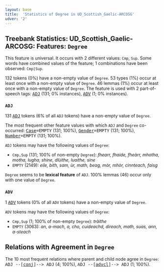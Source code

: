 ```yaml
---
layout: base
title:  'Statistics of Degree in UD_Scottish_Gaelic-ARCOSG'
udver: '2'
---
```


## Treebank Statistics: UD_Scottish_Gaelic-ARCOSG: Features: `Degree`

This feature is universal.
It occurs with 2 different values: `Cmp`, `Sup`.
Some words have combined values of the feature; 1 combinations have been observed: `Cmp|Sup`.

132 tokens (0%) have a non-empty value of `Degree`.
53 types (1%) occur at least once with a non-empty value of `Degree`.
46 lemmas (1%) occur at least once with a non-empty value of `Degree`.
The feature is used with 2 part-of-speech tags: <tt><a href="gd_arcosg-pos-ADJ.html">ADJ</a></tt> (131; 0% instances), <tt><a href="gd_arcosg-pos-ADV.html">ADV</a></tt> (1; 0% instances).

### `ADJ`

131 <tt><a href="gd_arcosg-pos-ADJ.html">ADJ</a></tt> tokens (6% of all `ADJ` tokens) have a non-empty value of `Degree`.

The most frequent other feature values with which `ADJ` and `Degree` co-occurred: <tt><a href="gd_arcosg-feat-Case.html">Case</a></tt><tt>=EMPTY</tt> (131; 100%), <tt><a href="gd_arcosg-feat-Gender.html">Gender</a></tt><tt>=EMPTY</tt> (131; 100%), <tt><a href="gd_arcosg-feat-Number.html">Number</a></tt><tt>=EMPTY</tt> (131; 100%).

`ADJ` tokens may have the following values of `Degree`:

* `Cmp,Sup` (131; 100% of non-empty `Degree`): <em>fhearr, fhaide, fheàrr, mhotha, motha, lugha, shine, dlùithe, luaithe, sine</em>
* `EMPTY` (2149): <em>eile, bith, sam, ùr, math, beag, mòr, mhòr, cinnteach, faisg</em>

`Degree` seems to be **lexical feature** of `ADJ`. 100% lemmas (46) occur only with one value of `Degree`.

### `ADV`

1 <tt><a href="gd_arcosg-pos-ADV.html">ADV</a></tt> tokens (0% of all `ADV` tokens) have a non-empty value of `Degree`.

`ADV` tokens may have the following values of `Degree`:

* `Cmp,Sup` (1; 100% of non-empty `Degree`): <em>tràithe</em>
* `EMPTY` (3063): <em>an, a-mach, a, cho, cuideachd, dìreach, math, suas, ann, a-steach</em>

## Relations with Agreement in `Degree`

The 10 most frequent relations where parent and child node agree in `Degree`:
<tt>ADJ --[<tt><a href="gd_arcosg-dep-conj.html">conj</a></tt>]--> ADJ</tt> (4; 100%),
<tt>ADJ --[<tt><a href="gd_arcosg-dep-advcl.html">advcl</a></tt>]--> ADJ</tt> (1; 100%).

